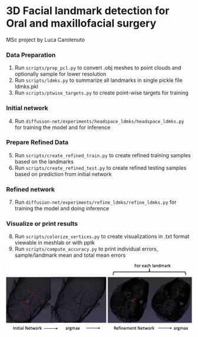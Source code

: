 # 3D Facial landmark detection for Oral and maxillofacial surgery
MSc project by Luca Carotenuto

### Data Preparation
1. Run `scripts/prep_pcl.py` to convert .obj meshes to point clouds and optionally sample for lower resolution
2. Run `scripts/ldmks.py` to summarize all landmarks in single pickle file ldmks.pkl 
3. Run `scripts/ptwise_targets.py` to create point-wise targets  for training


### Initial network
4. Run `diffusion-net/experiments/headspace_ldmks/headspace_ldmks.py` for training the model and for inference

### Prepare Refined Data
5. Run `scripts/create_refined_train.py` to create refined training samples based on the landmarks
6. Run `scripts/create_refined_test.py` to create refined testing samples based on prediction from initial network

### Refined network
7. Run `diffusion-net/experiments/refine_ldmks/refine_ldmks.py` for training the model and doing inference

### Visualize or print results
8. Run `scripts/colorize_vertices.py` to create visualizations in .txt format viewable in meshlab or with pptk
9. Run `scripts/compute_accuracy.py` to print individual errors, sample/landmark mean and total mean errors

![Refinement_pipeline](imgs/refinement_pipeline.png)
